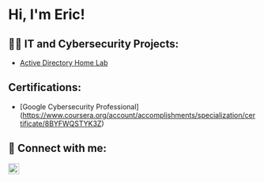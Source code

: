 <h1>Hi, I'm Eric! 

<h2>👨‍💻 IT and Cybersecurity Projects:</h2>

  - [Active Directory Home Lab](https://github.com/ercdggr/ActiveDirectoryLab)

<h2> Certifications:</h2>

  - [Google Cybersecurity Professional] (https://www.coursera.org/account/accomplishments/specialization/certificate/8BYFWQSTYK3Z)

<h2> 🤳 Connect with me:</h2>

[<img align="left" alt="JoshMadakor | LinkedIn" width="22px" src="https://cdn.jsdelivr.net/npm/simple-icons@v3/icons/linkedin.svg" />][linkedin]

[linkedin]: [https://www.linkedin.com/in/ericmdugger/]

<!--
**joshmadakor1/joshmadakor1** is a ✨ _special_ ✨ repository because its `README.md` (this file) appears on your GitHub profile.

Here are some ideas to get you started:

- 🔭 I’m currently working on ...
- 🌱 I’m currently learning ...
- 👯 I’m looking to collaborate on ...
- 🤔 I’m looking for help with ...
- 💬 Ask me about ...
- 📫 How to reach me: ...
- 😄 Pronouns: ...
- ⚡ Fun fact: ...
